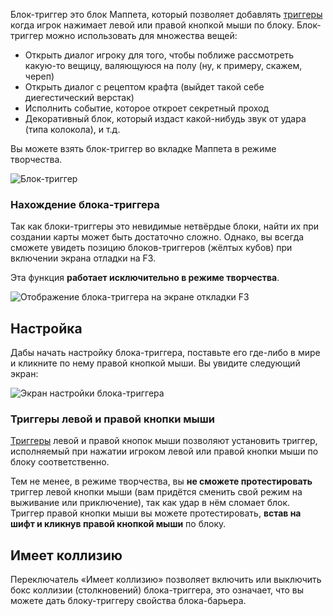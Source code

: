 Блок-триггер это блок Маппета, который позволяет добавлять [триггеры](./Триггер.md) когда игрок нажимает левой или правой кнопкой мыши по блоку. Блок-триггер можно использовать для множества вещей:

* Открыть диалог игроку для того, чтобы поближе рассмотреть какую-то вещицу, валяющуюся на полу (ну, к примеру, скажем, череп)
* Открыть диалог с рецептом крафта (выйдет такой себе диегестический верстак)
* Исполнить событие, которое откроет секретный проход
* Декоративный блок, который издаст какой-нибудь звук от удара (типа колокола), и т.д.

Вы можете взять блок-триггер во вкладке Маппета в режиме творчества.

![Блок-триггер](https://i.imgur.com/I4IoHI6.png)

### Нахождение блока-триггера

Так как блоки-триггеры это невидимые нетвёрдые блоки, найти их при создании карты может быть достаточно сложно. Однако, вы всегда сможете увидеть позицию блоков-триггеров (жёлтых кубов) при включении экрана отладки на F3.

Эта функция **работает исключительно в режиме творчества**.

![Отображение блока-триггера на экране откладки F3](https://i.imgur.com/7Sthny0.png)

## Настройка

Дабы начать настройку блока-триггера, поставьте его где-либо в мире и кликните по нему правой кнопкой мыши. Вы увидите следующий экран:

![Экран настройки блока-триггера](https://i.imgur.com/42o2JOZ.png)

### Триггеры левой и правой кнопки мыши

[Триггеры](./Триггер.md) левой и правой кнопок мыши позволяют установить триггер, исполняемый при нажатии игроком левой или правой кнопки мыши по блоку соответственно.

Тем не менее, в режиме творчества, вы **не сможете протестировать** триггер левой кнопки мыши (вам придётся сменить свой режим на выживание или приключение), так как удар в нём сломает блок. Триггер правой кнопки мыши вы можете протестировать, **встав на шифт и кликнув правой кнопкой мыши** по блоку.

## Имеет коллизию

Переключатель «Имеет коллизию» позволяет включить или выключить бокс коллизии (столкновений) блока-триггера, это означает, что вы можете дать блоку-триггеру свойства блока-барьера.

